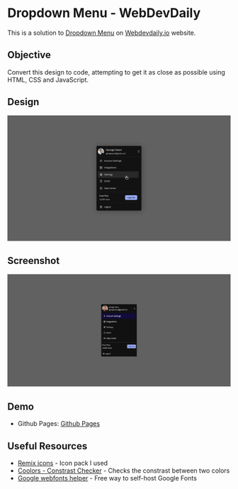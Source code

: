 # Dropdown Menu - WebDevDaily 

This is a solution to [Dropdown Menu](https://www.webdevdaily.io/challenges/dropdown-menu-277) on [Webdevdaily.io](https://www.webdevdaily.io/) website.

## Objective

Convert this design to code, attempting to get it as close as possible using HTML, CSS and JavaScript.

## Design

![](./design/challenge-277.png)

## Screenshot
![](./desktop.png)

## Demo

- Github Pages: [Github Pages]()


## Useful Resources 
- [Remix icons](https://remixicon.com/) - Icon pack I used
- [Coolors - Constrast Checker](https://coolors.co/contrast-checker/) - Checks the constrast between two colors 
- [Google webfonts helper](https://gwfh.mranftl.com/fonts) - Free way to self-host Google Fonts 